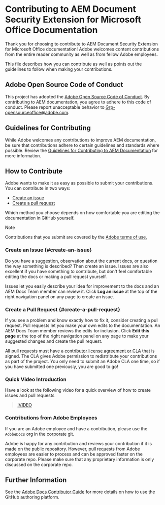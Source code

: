 # Contributing to AEM Document Security Extension for Microsoft Office Documentation

Thank you for choosing to contribute to AEM Document Security Extension for Microsoft Office documentation! Adobe welcomes content contributions from the entire reader community as well as from fellow Adobe employees.

This file describes how you can contribute as well as points out the guidelines to follow when making your contributions.

## Adobe Open Source Code of Conduct

This project has adopted the [Adobe Open Source Code of Conduct](code-of-conduct.md). By contributing to AEM documentation, you agree to adhere to this code of conduct. Please report unacceptable behavior to [Grp-opensourceoffice@adobe.com](mailto:Grp-opensourceoffice@adobe.com).

## Guidelines for Contributing

While Adobe welcomes any contributions to improve AEM documentation, be sure that contributions adhere to certain guidelines and standards where possible. Review the [Guidelines for Contributing to AEM Documentation](guidelines.md) for more information.

## How to Contribute

Adobe wants to make it as easy as possible to submit your contributions. You can contribute in two ways:

* [Create an issue](#create-an-issue)
* [Create a pull request](#create-a-pull-request)

Which method you choose depends on how comfortable you are editing the documentation in GitHub yourself.

>[!NOTE]
>
>Contributions that you submit are covered by the [Adobe terms of use.](https://www.adobe.com/legal/terms.html)

### Create an Issue {#create-an-issue}

Do you have a suggestion, observation about the current docs, or question the way something is described? Then create an issue. Issues are also excellent if you have something to contribute, but don't feel comfortable editing the docs or making a pull request yourself.

Issues let you easily describe your idea for improvement to the docs and an AEM Docs Team member can review it. Click **Log an issue** at the top of the right navigation panel on any page to create an issue.

### Create a Pull Request {#create-a-pull-request}

If you see a problem and know exactly how to fix it, consider creating a pull request. Pull requests let you make your own edits to the documentation. An AEM Docs Team member reviews the edits for inclusion. Click **Edit this page** at the top of the right navigation panel on any page to make your suggested changes and create the pull request.

All pull requests must have a [contributor license agreement or CLA](https://opensource.adobe.com/cla.html) that is signed. The CLA gives Adobe permission to redistribute your contributions as part of the project. You only need to submit an Adobe CLA one time, so if you have submitted one previously, you are good to go!

### Quick Video Introduction

Have a look at the following video for a quick overview of how to create issues and pull requests.

>[!VIDEO](https://video.tv.adobe.com/v/27069)

### Contributions from Adobe Employees

If you are an Adobe employee and have a contribution, please use the `AdobeDocs` org in the corporate git.

Adobe is happy for any contribution and reviews your contribution if it is made on the public repository. However, pull requests from Adobe employees are easier to process and can be approved faster on the corporate repo. Please make sure that any proprietary information is only discussed on the corporate repo.

## Further Information

See the [Adobe Docs Contributor Guide](https://experienceleague.adobe.com/en/docs/contributor/contributor-guide/introduction) for more details on how to use the GitHub authoring platform.
